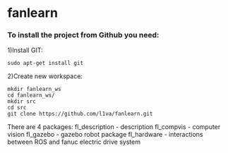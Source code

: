 # fanlearn

### To install the project from Github you need:
1)Install GIT:
```
sudo apt-get install git
```
2)Create new workspace:
```
mkdir fanlearn_ws
cd fanlearn_ws/
mkdir src
cd src
git clone https://github.com/l1va/fanlearn.git
```
There are 4 packages:
fl_description - description
fl_compvis - computer vision
fl_gazebo - gazebo robot package
fl_hardware - interactions between ROS and fanuc electric drive system

